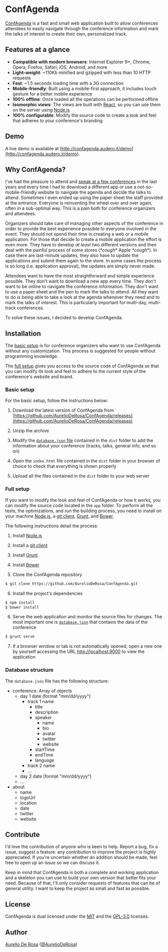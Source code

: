 # ConfAgenda

[ConfAgenda](http://confagenda.audero.it) is a fast and small web application built to allow conferences attendees to easily navigate through the conference information and mark the talks of interest to create their own, personalized track.

## Features at a glance

- **Compatible with modern browsers**: Internet Explorer 9+, Chrome, Opera, Firefox, Safari, iOS, Android, and more
- **Light-weight**: ~110Kb minified and gzipped with less than 10 HTTP requests
- **Fast**: ~1.5 seconds loading time with a 3G connection
- **Mobile-friendly**: Built using a mobile-first approach, it includes touch gesture for a better mobile experience
- **100% offline**: Once loaded all the operations can be performed offline
- **Isomorphic views**: The views are built with [React](http://facebook.github.io/react/), so you can use them on the server using [Node.js](http://nodejs.org/)
- **100% configurable**: Modify the source code to create a look and feel that adheres to your conference's branding

## Demo

A live demo is available at [http://confagenda.audero.it/demo](http://confagenda.audero.it/demo).

## Why ConfAgenda?

I've had the pleasure to attend and [speak at a few conferences](http://aurelio.audero.it/speaking) in the last years and every time I had to download a different app or use a not-so-mobile-friendly website to navigate the agenda and decide the talks to attend. Sometimes I even ended up using the paper sheet the staff provided at the entrance. Everyone is reinventing the wheel over and over again, often in a sub-optimal way. This is a pain both for conference organizers and attendees.

Organizers should take care of managing other aspects of the conference in order to provide the best experience possible to everyone involved in the event. They should not spend their time in creating a web or a mobile application. For those that decide to create a mobile application the effort is even more. They have to develop *at least* two different versions and then deal with the painful process of some stores (*\*cough*\* Apple *\*cough*\*). In case there are last-minute updates, they also have to update the applications and submit them again to the store. In some cases the process is so long (i.e. application approval), the updates are simply never made.

Attendees want to have the most straightforward and simple experience possible. They don't want to download a new app every time. They don't want to be online to navigate the conference information. They don't want to use a paper sheet and the pen to mark the talks to attend. All they want to do is being able to take a look at the agenda whenever they need and to mark the talks of interest. This is particularly important for multi-day, multi-track conferences.

To solve these issues, I decided to develop ConfAgenda.

## Installation

The [basic setup](#basic-setup) is for conference organizers who want to use ConfAgenda without any customization. This process is suggested for people without programming knowledge.

The [full setup](#full-setup) gives you access to the source code of ConfAgenda so that you can modify its look and feel to adhere to the current style of the conference's website and brand.

### Basic setup

For the basic setup, follow the instructions below:

1. Download the latest version of ConfAgenda from [https://github.com/AurelioDeRosa/ConfAgenda/releases](https://github.com/AurelioDeRosa/ConfAgenda/releases)

2. Unzip the archive

3. Modify the [`database.json` file](#database-structure) contained in the `dist` folder to add the information about your conference (tracks, talks, general info, and so on)

4. Open the `index.html` file contained in the `dist` folder in your browser of choice to check that everything is shown properly

5. Upload all the files contained in the `dist` folder to your web server

### Full setup

If you want to modify the look and feel of ConfAgenda or how it works, you can modify the source code located in the `app` folder. To perform all the tests, the optimizations, and run the building process, you need to install on your machine [Node.js](http://nodejs.org), a [git client](http://git-scm.com/download/), [Grunt](http://gruntjs.com), and [Bower](http://bower.io).

The following instructions detail the process:

1. Install [Node.js](http://nodejs.org/)

2. Install a [git client](http://git-scm.com/download/)

3. Install [Grunt](http://gruntjs.com/getting-started#installing-the-cli)

4. Install [Bower](http://bower.io/#install-bower)

5. Clone the ConfAgenda repository
```sh
$ git clone https://github.com/AurelioDeRosa/ConfAgenda.git
```

6. Install the project's dependencies
```sh
$ npm install
$ bower install
```

6. Serve the web application and monitor the source files for changes. The most important one is [`database.json`](#database-structure) that contains the data of the conference
```sh
$ grunt serve
```

7. If a browser window or tab is not automatically opened, open a new one  by yourself accessing the URL [http://localhost:9000](http://localhost:8000) to view the application

### Database structure

The `database.json` file has the following structure:

- conference: Array of objects
  - day 1 date (format "mm/dd/yyyy")
     - track 1 name
         - title
         - description
         - speaker
             - name
             - bio
             - avatar
             - twitter
             - website
         - startTime
         - endTime
         - language
     - track 2 name
     - ...
  - day 2 date (format "mm/dd/yyyy")
  - ...
- about
  - name
  - logoUrl
  - location
  - date
  - twitter
  - website

## Contribute

I'd love the contribution of anyone who is keen to help. Report a bug, fix a issue, suggest a feature: any contribution to improve the project is highly appreciated. If you're uncertain whether an addition should be made, feel free to open up an issue so we can discuss it.

Keep in mind that ConfAgenda is both a complete and working application and a skeleton you can use to build your own version that better fits your need. Because of that, I'll only consider requests of features that can be of general utility. I want to keep the project as small and fast as possible.

## License

ConfAgenda is dual licensed under the [MIT](http://www.opensource.org/licenses/MIT) and the [GPL-3.0](http://opensource.org/licenses/GPL-3.0) licenses.

## Author

[Aurelio De Rosa](http://www.audero.it) ([@AurelioDeRosa](https://twitter.com/AurelioDeRosa))